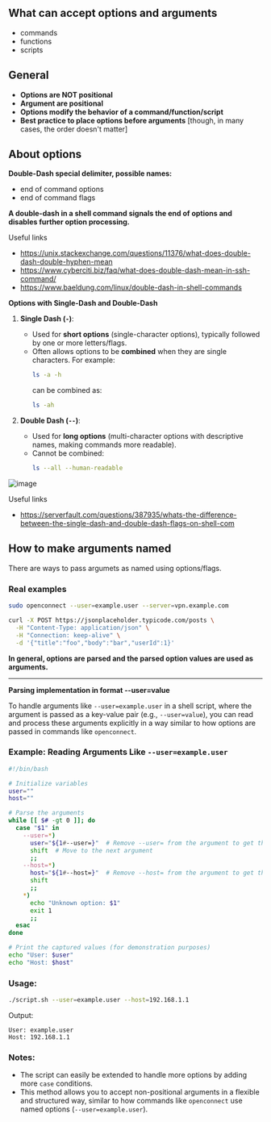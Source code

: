 ## What can accept options and arguments
- commands
- functions
- scripts

## General
- **Options are NOT positional**
- **Argument are positional**
- **Options modify the behavior of a command/function/script**
- **Best practice to place options before arguments** [though, in many cases, the order doesn't matter]

## About options
**Double-Dash special delimiter, possible names:**
- end of command options
- end of command flags

**A double-dash in a shell command signals the end of options and disables further option processing.**

Useful links
- https://unix.stackexchange.com/questions/11376/what-does-double-dash-double-hyphen-mean
- https://www.cyberciti.biz/faq/what-does-double-dash-mean-in-ssh-command/
- https://www.baeldung.com/linux/double-dash-in-shell-commands

**Options with Single-Dash and Double-Dash**

1. **Single Dash (`-`)**:
   - Used for **short options** (single-character options), typically followed by one or more letters/flags.
   - Often allows options to be **combined** when they are single characters. For example:
     ```bash
     ls -a -h
     ```
     can be combined as:
     ```bash
     ls -ah
     ```

2. **Double Dash (`--`)**:
   - Used for **long options** (multi-character options with descriptive names, making commands more readable).
   - Cannot be combined:
     ```bash
     ls --all --human-readable
     ```

![image](https://github.com/user-attachments/assets/568c5fad-135a-4d70-874b-03a95c64ea5d)

Useful links
- https://serverfault.com/questions/387935/whats-the-difference-between-the-single-dash-and-double-dash-flags-on-shell-com

## How to make arguments named

There are ways to pass argumets as named using options/flags.

### Real examples

```bash
sudo openconnect --user=example.user --server=vpn.example.com
```
```bash
curl -X POST https://jsonplaceholder.typicode.com/posts \
  -H "Content-Type: application/json" \
  -H "Connection: keep-alive" \
  -d '{"title":"foo","body":"bar","userId":1}'
```

**In general, options are parsed and the parsed option values are used as arguments.**

******

**Parsing implementation in format --user=value**

To handle arguments like `--user=example.user` in a shell script, where the argument is passed as a key-value pair (e.g., `--user=value`), you can read and process these arguments explicitly in a way similar to how options are passed in commands like `openconnect`.

### Example: Reading Arguments Like `--user=example.user`

```bash
#!/bin/bash

# Initialize variables
user=""
host=""

# Parse the arguments
while [[ $# -gt 0 ]]; do
  case "$1" in
    --user=*)
      user="${1#--user=}"  # Remove --user= from the argument to get the value
      shift  # Move to the next argument
      ;;
    --host=*)
      host="${1#--host=}"  # Remove --host= from the argument to get the value
      shift
      ;;
    *)
      echo "Unknown option: $1"
      exit 1
      ;;
  esac
done

# Print the captured values (for demonstration purposes)
echo "User: $user"
echo "Host: $host"
```

### Usage:

```bash
./script.sh --user=example.user --host=192.168.1.1
```

Output:
```
User: example.user
Host: 192.168.1.1
```

### Notes:
- The script can easily be extended to handle more options by adding more `case` conditions.
- This method allows you to accept non-positional arguments in a flexible and structured way, similar to how commands like `openconnect` use named options (`--user=example.user`).
